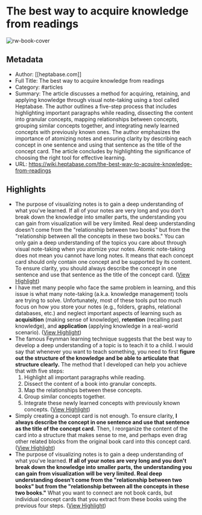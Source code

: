 # The best way to acquire knowledge from readings

![rw-book-cover](https://readwise-assets.s3.amazonaws.com/media/uploaded_book_covers/profile_101759/heptabase-social-card.webp)

## Metadata
- Author: [[heptabase.com]]
- Full Title: The best way to acquire knowledge from readings
- Category: #articles
- Summary: The article discusses a method for acquiring, retaining, and applying knowledge through visual note-taking using a tool called Heptabase. The author outlines a five-step process that includes highlighting important paragraphs while reading, dissecting the content into granular concepts, mapping relationships between concepts, grouping similar concepts together, and integrating newly learned concepts with previously known ones. The author emphasizes the importance of atomizing notes and ensuring clarity by describing each concept in one sentence and using that sentence as the title of the concept card. The article concludes by highlighting the significance of choosing the right tool for effective learning.
- URL: https://wiki.heptabase.com/the-best-way-to-acquire-knowledge-from-readings

## Highlights
- The purpose of visualizing notes is to gain a deep understanding of what you've learned. If all of your notes are very long and you don't break down the knowledge into smaller parts, the understanding you can gain from visualization will be very limited. Real deep understanding doesn't come from the "relationship between two books" but from the "relationship between all the concepts in these two books."
  You can only gain a deep understanding of the topics you care about through visual note-taking when you atomize your notes. Atomic note-taking does not mean you cannot have long notes. It means that each concept card should only contain one concept and be supported by its content. To ensure clarity, you should always describe the concept in one sentence and use that sentence as the title of the concept card. ([View Highlight](https://read.readwise.io/read/01hk1b23yx45nem9f0d9nays8y))
- I have met many people who face the same problem in learning, and this issue is what many note-taking (a.k.a. knowledge management) tools are trying to solve. Unfortunately, most of these tools put too much focus on how you store your notes (e.g., folders, graphs, relational databases, etc.) and neglect important aspects of learning such as **acquisition** (making sense of knowledge), **retention** (recalling past knowledge), and **application** (applying knowledge in a real-world scenario). ([View Highlight](https://read.readwise.io/read/01hk1b3n8dx8wdfqgmr1vdc81d))
- The famous Feynman learning technique suggests that the best way to develop a deep understanding of a topic is to teach it to a child. I would say that whenever you want to teach something, you need to first **figure out the structure of the knowledge and be able to articulate that structure clearly.** The method that I developed can help you achieve that with five steps:
  1. Highlight all important paragraphs while reading.
  2. Dissect the content of a book into granular concepts.
  3. Map the relationships between these concepts.
  4. Group similar concepts together.
  5. Integrate these newly learned concepts with previously known concepts. ([View Highlight](https://read.readwise.io/read/01hk1b6nbwc8y5danw1bx5yq0p))
- Simply creating a concept card is not enough. To ensure clarity, **I always describe the concept in one sentence and use that sentence as the title of the concept card.** Then, I reorganize the content of the card into a structure that makes sense to me, and perhaps even drag other related blocks from the original book card into this concept card. ([View Highlight](https://read.readwise.io/read/01hk1bh2zt0r0qaazachjaz8d7))
- The purpose of visualizing notes is to gain a deep understanding of what you've learned. **If all of your notes are very long and you don't break down the knowledge into smaller parts, the understanding you can gain from visualization will be very limited. Real deep understanding doesn't come from the "relationship between two books" but from the "relationship between all the concepts in these two books."** What you want to connect are not book cards, but individual concept cards that you extract from these books using the previous four steps. ([View Highlight](https://read.readwise.io/read/01hk1cadvar5hngxae44hr3qjt))
